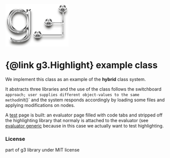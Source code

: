 ![g3 Logo](imgs/g3-200x134.png)
# {@link g3.Highlight} example class
We implement this class as an example of the **hybrid** class system.

It abstracts three libraries and the use of the class follows the switchboard` 
approach; user supplies different object-values to the same method `init()` and 
the system responds accordingly by loading some files and applying modifications 
on nodes.

A [test](https://centurianii.github.io/g3/test-g3Highlight-1.html) page is built: 
an evaluator page filled with code tabs and stripped off the highlighting library 
that normaly is attached to the evaluator (see 
[evaluator generic](https://centurianii.github.io/g3/test-g3evaluator-1.html) 
because in this case we actually want to test highlighting.

### License
part of g3 library under MIT license
